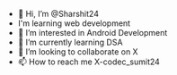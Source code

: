 - 👋 Hi, I’m @Sharshit24
-    I'm learning web development 
- 👀 I’m interested in Android Development 
- 🌱 I’m currently learning DSA
- 💞️ I’m looking to collaborate on X
- 📫 How to reach me X-codec_sumit24

<!---
Sharshit24/Sharshit24 is a ✨ special ✨ repository because its `README.md` (this file) appears on your GitHub profile.
You can click the Preview link to take a look at your changes.
--->
